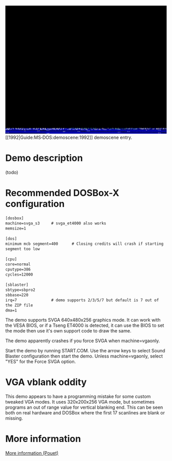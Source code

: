 <img src="images/Demoscene:Warlock-by-Warlock-(1992).gif" width="640" height="400"><br>
[[1992|Guide:MS‐DOS:demoscene:1992]] demoscene entry.

# Demo description

(todo)

# Recommended DOSBox-X configuration

    [dosbox]
    machine=svga_s3     # svga_et4000 also works
    memsize=1
    
    [dos]
    minimum mcb segment=400      # Closing credits will crash if starting segment too low
    
    [cpu]
    core=normal
    cputype=386
    cycles=12000
    
    [sblaster]
    sbtype=sbpro2
    sbbase=220
    irq=7               # demo supports 2/3/5/7 but default is 7 out of the ZIP file
    dma=1

The demo supports SVGA 640x480x256 graphics mode. It can work with the VESA BIOS, or if a Tseng ET4000 is detected, it can use the BIOS to set the mode then use it's own support code to draw the same.

The demo apparently crashes if you force SVGA when machine=vgaonly.

Start the demo by running START.COM. Use the arrow keys to select Sound Blaster configuration then start the demo. Unless machine=vgaonly, select "YES" for the Force SVGA option.

# VGA vblank oddity

This demo appears to have a programming mistake for some custom tweaked VGA modes. It uses 320x200x256 VGA mode, but sometimes programs an out of range value for vertical blanking end. This can be seen both on real hardware and DOSBox where the first 17 scanlines are blank or missing.

# More information

[More information (Pouet)](http://www.pouet.net/prod.php?which=4260)
